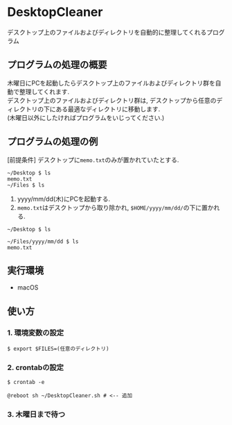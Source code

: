 # DesktopCleaner
デスクトップ上のファイルおよびディレクトリを自動的に整理してくれるプログラム

## プログラムの処理の概要
木曜日にPCを起動したらデスクトップ上のファイルおよびディレクトリ群を自動で整理してくれます.  
デスクトップ上のファイルおよびディレクトリ群は, デスクトップから任意のディレクトリの下にある最適なディレクトリに移動します.  
(木曜日以外にしたければプログラムをいじってください.)

## プログラムの処理の例
[前提条件] デスクトップに`memo.txt`のみが置かれていたとする.
```=shell
~/Desktop $ ls
memo.txt
~/Files $ ls
```
1. yyyy/mm/dd(木)にPCを起動する.
2. `memo.txt`はデスクトップから取り除かれ, `$HOME/yyyy/mm/dd/`の下に置かれる.
```=shell
~/Desktop $ ls

~/Files/yyyy/mm/dd $ ls
memo.txt
```

## 実行環境
- macOS

## 使い方
### 1. 環境変数の設定
```
$ export $FILES=(任意のディレクトリ)
```
### 2. crontabの設定
```
$ crontab -e

@reboot sh ~/DesktopCleaner.sh # <-- 追加
```
### 3. 木曜日まで待つ
